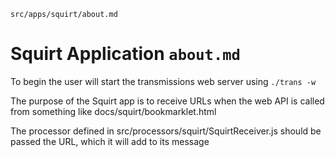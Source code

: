 `src/apps/squirt/about.md`

# Squirt Application `about.md`

To begin the user will start the transmissions web server using `./trans -w`

The purpose of the Squirt app is to receive URLs when the web API is called from something like docs/squirt/bookmarklet.html 

The processor defined in src/processors/squirt/SquirtReceiver.js should be passed the URL, which it will add to its message
